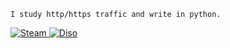 `I study http/https traffic and write in python.`   
<div id="badges">
  <a href="https://steamcommunity.com/id/failure-/">
    <img src="https://img.shields.io/badge/LinkedIn-blue?style=for-the-badge&logo=linkedin&logoColor=white" alt="Steam"/>
  </a>
  <a href="https://discord.gg/dDAdxJpaf4">
    <img src="https://img.shields.io/badge/YouTube-red?style=for-the-badge&logo=youtube&logoColor=white" alt="Diso"/>
  </a>
</div>
